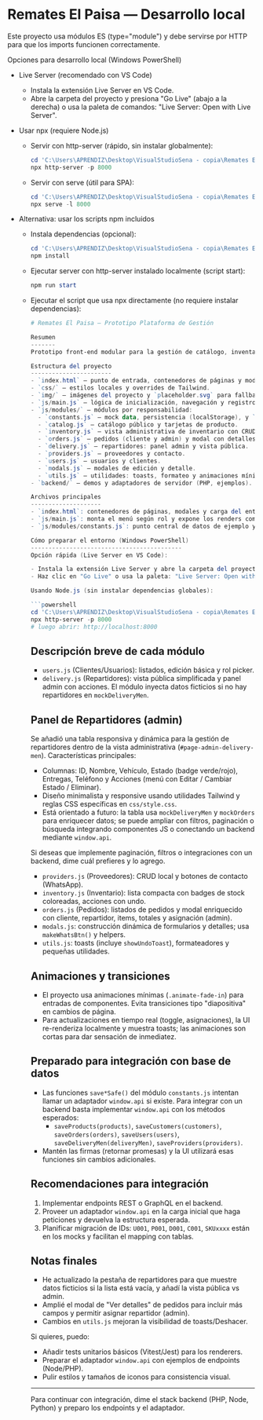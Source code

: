 # Remates El Paisa — Desarrollo local

Este proyecto usa módulos ES (type="module") y debe servirse por HTTP para que los imports funcionen correctamente.

Opciones para desarrollo local (Windows PowerShell)

- Live Server (recomendado con VS Code)
  - Instala la extensión Live Server en VS Code.
  - Abre la carpeta del proyecto y presiona "Go Live" (abajo a la derecha) o usa la paleta de comandos: "Live Server: Open with Live Server".

- Usar npx (requiere Node.js)
  - Servir con http-server (rápido, sin instalar globalmente):
    ```powershell
    cd 'C:\Users\APRENDIZ\Desktop\VisualStudioSena - copia\Remates El Paisa'
    npx http-server -p 8000
    ```
  - Servir con serve (útil para SPA):
    ```powershell
    cd 'C:\Users\APRENDIZ\Desktop\VisualStudioSena - copia\Remates El Paisa'
    npx serve -l 8000
    ```

- Alternativa: usar los scripts npm incluidos
  - Instala dependencias (opcional):
    ```powershell
    cd 'C:\Users\APRENDIZ\Desktop\VisualStudioSena - copia\Remates El Paisa'
    npm install
    ```
  - Ejecutar server con http-server instalado localmente (script start):
    ```powershell
    npm run start
    ```
  - Ejecutar el script que usa npx directamente (no requiere instalar dependencias):
    ```powershell
    # Remates El Paisa — Prototipo Plataforma de Gestión

    Resumen
    -------
    Prototipo front-end modular para la gestión de catálogo, inventario, pedidos, repartidores, proveedores y usuarios. Los datos de ejemplo (mock) se cargan desde `js/modules/constants.js` y se persisten en `localStorage` por defecto. El proyecto está preparado para integrarse con un backend mediante un adaptador (`window.api`).

    Estructura del proyecto
    -----------------------
    - `index.html` — punto de entrada, contenedores de páginas y modales.
    - `css/` — estilos locales y overrides de Tailwind.
    - `img/` — imágenes del proyecto y `placeholder.svg` para fallbacks.
    - `js/main.js` — lógica de inicialización, navegación y registro de renderers.
    - `js/modules/` — módulos por responsabilidad:
      - `constants.js` — mock data, persistencia (localStorage), y `icons` SVG.
      - `catalog.js` — catálogo público y tarjetas de producto.
      - `inventory.js` — vista administrativa de inventario con CRUD y undo.
      - `orders.js` — pedidos (cliente y admin) y modal con detalles.
      - `delivery.js` — repartidores: panel admin y vista pública.
      - `providers.js` — proveedores y contacto.
      - `users.js` — usuarios y clientes.
      - `modals.js` — modales de edición y detalle.
      - `utils.js` — utilidades: toasts, formateo y animaciones mínimas.
    - `backend/` — demos y adaptadores de servidor (PHP, ejemplos).

    Archivos principales
    --------------------
    - `index.html`: contenedores de páginas, modales y carga del entrypoint `js/main.js`.
    - `js/main.js`: monta el menú según rol y expone los renders como funciones globales.
    - `js/modules/constants.js`: punto central de datos de ejemplo y funciones `save*Safe()`.

    Cómo preparar el entorno (Windows PowerShell)
    -------------------------------------------
    Opción rápida (Live Server en VS Code):

    - Instala la extensión Live Server y abre la carpeta del proyecto.
    - Haz clic en "Go Live" o usa la paleta: "Live Server: Open with Live Server".

    Usando Node.js (sin instalar dependencias globales):

    ```powershell
    cd 'C:\Users\APRENDIZ\Desktop\VisualStudioSena - copia\Remates El Paisa'
    npx http-server -p 8000
    # luego abrir: http://localhost:8000
    ```

    Descripción breve de cada módulo
    --------------------------------
    - `users.js` (Clientes/Usuarios): listados, edición básica y rol picker.
    - `delivery.js` (Repartidores): vista pública simplificada y panel admin con acciones. El módulo inyecta datos ficticios si no hay repartidores en `mockDeliveryMen`.

    ## Panel de Repartidores (admin)

    Se añadió una tabla responsiva y dinámica para la gestión de repartidores dentro de la vista administrativa (`#page-admin-delivery-men`). Características principales:

    - Columnas: ID, Nombre, Vehículo, Estado (badge verde/rojo), Entregas, Teléfono y Acciones (menú con Editar / Cambiar Estado / Eliminar).
    - Diseño minimalista y responsive usando utilidades Tailwind y reglas CSS específicas en `css/style.css`.
    - Está orientado a futuro: la tabla usa `mockDeliveryMen` y `mockOrders` para enriquecer datos; se puede ampliar con filtros, paginación o búsqueda integrando componentes JS o conectando un backend mediante `window.api`.

    Si deseas que implemente paginación, filtros o integraciones con un backend, dime cuál prefieres y lo agrego.
    - `providers.js` (Proveedores): CRUD local y botones de contacto (WhatsApp).
    - `inventory.js` (Inventario): lista compacta con badges de stock coloreadas, acciones con undo.
    - `orders.js` (Pedidos): listados de pedidos y modal enriquecido con cliente, repartidor, items, totales y asignación (admin).
    - `modals.js`: construcción dinámica de formularios y detalles; usa `makeWhatsBtn()` y helpers.
    - `utils.js`: toasts (incluye `showUndoToast`), formateadores y pequeñas utilidades.

    Animaciones y transiciones
    --------------------------
    - El proyecto usa animaciones mínimas (`.animate-fade-in`) para entradas de componentes. Evita transiciones tipo "diapositiva" en cambios de página.
    - Para actualizaciones en tiempo real (toggle, asignaciones), la UI re-renderiza localmente y muestra toasts; las animaciones son cortas para dar sensación de inmediatez.

    Preparado para integración con base de datos
    -------------------------------------------
    - Las funciones `save*Safe()` del módulo `constants.js` intentan llamar un adaptador `window.api` si existe. Para integrar con un backend basta implementar `window.api` con los métodos esperados:
      - `saveProducts(products)`, `saveCustomers(customers)`, `saveOrders(orders)`, `saveUsers(users)`, `saveDeliveryMen(deliveryMen)`, `saveProviders(providers)`.
    - Mantén las firmas (retornar promesas) y la UI utilizará esas funciones sin cambios adicionales.

    Recomendaciones para integración
    --------------------------------
    1. Implementar endpoints REST o GraphQL en el backend.
    2. Proveer un adaptador `window.api` en la carga inicial que haga peticiones y devuelva la estructura esperada.
    3. Planificar migración de IDs: `U001`, `P001`, `D001`, `C001`, `SKUxxxx` están en los mocks y facilitan el mapping con tablas.

    Notas finales
    ------------
    - He actualizado la pestaña de repartidores para que muestre datos ficticios si la lista está vacía, y añadí la vista pública vs admin.
    - Amplié el modal de "Ver detalles" de pedidos para incluir más campos y permitir asignar repartidor (admin).
    - Cambios en `utils.js` mejoran la visibilidad de toasts/Deshacer.

    Si quieres, puedo:
    - Añadir tests unitarios básicos (Vitest/Jest) para los renderers.
    - Preparar el adaptador `window.api` con ejemplos de endpoints (Node/PHP).
    - Pulir estilos y tamaños de iconos para consistencia visual.

    ---
    Para continuar con integración, dime el stack backend (PHP, Node, Python) y preparo los endpoints y el adaptador.
